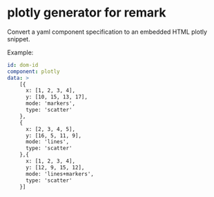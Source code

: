 plotly generator for remark
============================

Convert a yaml component specification to an embedded HTML plotly snippet.

Example:

``` yaml
id: dom-id
component: plotly
data: >
    [{
      x: [1, 2, 3, 4],
      y: [10, 15, 13, 17],
      mode: 'markers',
      type: 'scatter'
    },
    {
      x: [2, 3, 4, 5],
      y: [16, 5, 11, 9],
      mode: 'lines',
      type: 'scatter'
    },{
      x: [1, 2, 3, 4],
      y: [12, 9, 15, 12],
      mode: 'lines+markers',
      type: 'scatter'
    }]
```

